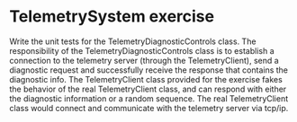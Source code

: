# TelemetrySystem exercise

Write the unit tests for the TelemetryDiagnosticControls class. The responsibility of the TelemetryDiagnosticControls class 
is to establish a connection to the telemetry server (through the TelemetryClient), send a diagnostic request and 
successfully receive the response that contains the diagnostic info. The TelemetryClient class provided for the exercise 
fakes the behavior of the real TelemetryClient class, and can respond with either the diagnostic information or a random sequence. 
The real TelemetryClient class would connect and communicate with the telemetry server via tcp/ip.
